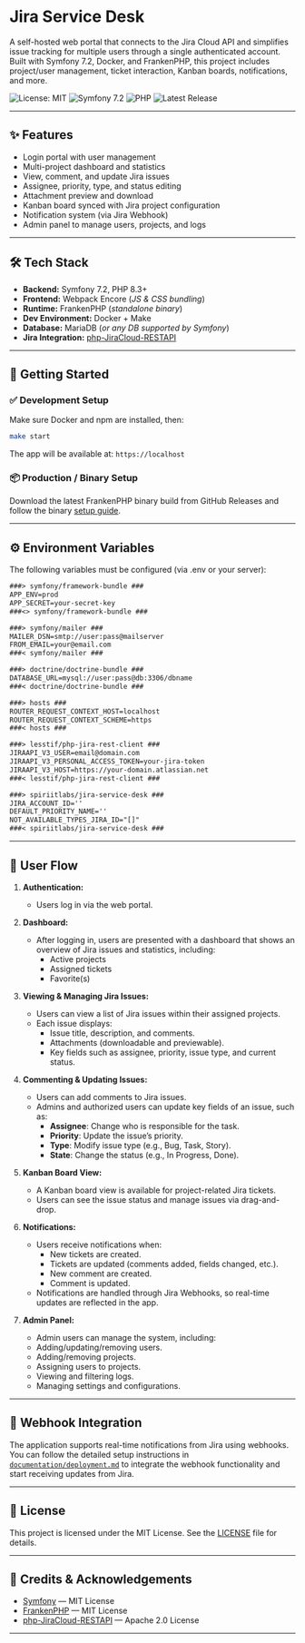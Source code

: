 # Jira Service Desk

A self-hosted web portal that connects to the Jira Cloud API and simplifies issue tracking for multiple users through a single authenticated account.  
Built with Symfony 7.2, Docker, and FrankenPHP, this project includes project/user management, ticket interaction, Kanban boards, notifications, and more.

![License: MIT](https://img.shields.io/badge/license-MIT-green.svg)
![Symfony 7.2](https://img.shields.io/badge/Symfony-7.2-blue.svg)
![PHP](https://img.shields.io/badge/PHP-8.3+-orange.svg)
![Latest Release](https://img.shields.io/github/v/release/spiriitlabs/JiraServiceDesk?color=blue)

---

## ✨ Features

- Login portal with user management
- Multi-project dashboard and statistics
- View, comment, and update Jira issues
- Assignee, priority, type, and status editing
- Attachment preview and download
- Kanban board synced with Jira project configuration
- Notification system (via Jira Webhook)
- Admin panel to manage users, projects, and logs

---

## 🛠 Tech Stack

- **Backend:** Symfony 7.2, PHP 8.3+
- **Frontend:** Webpack Encore (_JS & CSS bundling_)
- **Runtime:** FrankenPHP (_standalone binary_)
- **Dev Environment:** Docker + Make
- **Database:** MariaDB (_or any DB supported by Symfony_)
- **Jira Integration:** [php-JiraCloud-RESTAPI](https://github.com/lesstif/php-JiraCloud-RESTAPI)

---

## 🚀 Getting Started

### ✅ Development Setup

Make sure Docker and npm are installed, then:

```bash
make start
```

The app will be available at: `https://localhost`

### 📦 Production / Binary Setup

Download the latest FrankenPHP binary build from GitHub Releases and follow the binary [setup guide](documentation/deployment.md).

---

## ⚙️ Environment Variables

The following variables must be configured (via .env or your server):
```txt
###> symfony/framework-bundle ###
APP_ENV=prod
APP_SECRET=your-secret-key
###<> symfony/framework-bundle ###

###> symfony/mailer ###
MAILER_DSN=smtp://user:pass@mailserver
FROM_EMAIL=your@email.com
###< symfony/mailer ###

###> doctrine/doctrine-bundle ###
DATABASE_URL=mysql://user:pass@db:3306/dbname
###< doctrine/doctrine-bundle ###

###> hosts ###
ROUTER_REQUEST_CONTEXT_HOST=localhost
ROUTER_REQUEST_CONTEXT_SCHEME=https
###< hosts ###

###> lesstif/php-jira-rest-client ###
JIRAAPI_V3_USER=email@domain.com
JIRAAPI_V3_PERSONAL_ACCESS_TOKEN=your-jira-token
JIRAAPI_V3_HOST=https://your-domain.atlassian.net
###< lesstif/php-jira-rest-client ###

###> spiriitlabs/jira-service-desk ###
JIRA_ACCOUNT_ID=''
DEFAULT_PRIORITY_NAME=''
NOT_AVAILABLE_TYPES_JIRA_ID="[]"
###< spiriitlabs/jira-service-desk ###
```

---

## 🧭 User Flow

1. **Authentication:**
   - Users log in via the web portal.

2. **Dashboard:**
   - After logging in, users are presented with a dashboard that shows an overview of Jira issues and statistics, including:
     - Active projects
     - Assigned tickets
     - Favorite(s)

3. **Viewing & Managing Jira Issues:**
   - Users can view a list of Jira issues within their assigned projects.
   - Each issue displays:
     - Issue title, description, and comments.
     - Attachments (downloadable and previewable).
     - Key fields such as assignee, priority, issue type, and current status.

4. **Commenting & Updating Issues:**
   - Users can add comments to Jira issues.
   - Admins and authorized users can update key fields of an issue, such as:
     - **Assignee**: Change who is responsible for the task.
     - **Priority**: Update the issue’s priority.
     - **Type**: Modify issue type (e.g., Bug, Task, Story).
     - **State**: Change the status (e.g., In Progress, Done).

5. **Kanban Board View:**
   - A Kanban board view is available for project-related Jira tickets.
   - Users can see the issue status and manage issues via drag-and-drop.

6. **Notifications:**
   - Users receive notifications when:
     - New tickets are created.
     - Tickets are updated (comments added, fields changed, etc.).
     - New comment are created.
     - Comment is updated.
   - Notifications are handled through Jira Webhooks, so real-time updates are reflected in the app.

7. **Admin Panel:**
   - Admin users can manage the system, including:
    - Adding/updating/removing users.
    - Adding/removing projects.
    - Assigning users to projects.
    - Viewing and filtering logs.
    - Managing settings and configurations.

---

## 🔔 Webhook Integration

The application supports real-time notifications from Jira using webhooks.  
You can follow the detailed setup instructions in [`documentation/deployment.md`](documentation/deployment.md) to integrate the webhook functionality and start receiving updates from Jira.

---

## 📄 License

This project is licensed under the MIT License. See the [LICENSE](LICENSE) file for details.

---

## 🙌 Credits & Acknowledgements

- [Symfony](https://symfony.com/) — MIT License  
- [FrankenPHP](https://github.com/dunglas/frankenphp) — MIT License  
- [php-JiraCloud-RESTAPI](https://github.com/lesstif/php-JiraCloud-RESTAPI) — Apache 2.0 License  

---

